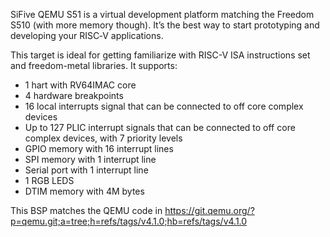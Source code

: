 SiFive QEMU S51 is a virtual development platform matching the Freedom S510 (with more memory though).
It’s the best way to start prototyping and developing your RISC‑V applications.

This target is ideal for getting familiarize with RISC-V ISA instructions set and freedom-metal libraries. It supports:

- 1 hart with RV64IMAC core
- 4 hardware breakpoints
- 16 local interrupts signal that can be connected to off core complex devices
- Up to 127 PLIC interrupt signals that can be connected to off core complex devices, with 7 priority levels
- GPIO memory with 16 interrupt lines
- SPI memory with 1 interrupt line
- Serial port with 1 interrupt line
- 1 RGB LEDS
- DTIM memory with 4M bytes

This BSP matches the QEMU code in https://git.qemu.org/?p=qemu.git;a=tree;h=refs/tags/v4.1.0;hb=refs/tags/v4.1.0
